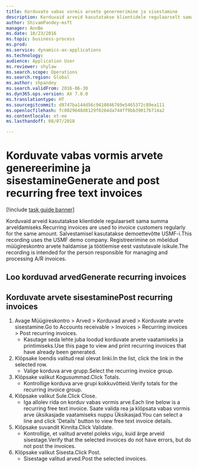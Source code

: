 ```yaml
--- 
title: Korduvate vabas vormis arvete genereerimine ja sisestamine
description: Korduvaid arveid kasutatakse klientidele regulaarselt sama summa arveldamiseks.
author: ShivamPandey-msft
manager: AnnBe
ms.date: 10/23/2016
ms.topic: business-process
ms.prod: 
ms.service: dynamics-ax-applications
ms.technology: 
audience: Application User
ms.reviewer: shylaw
ms.search.scope: Operations
ms.search.region: Global
ms.author: shpandey
ms.search.validFrom: 2016-06-30
ms.dyn365.ops.version: AX 7.0.0
ms.translationtype: HT
ms.sourcegitcommit: d9747ba144d56c9410846769e5465372c89ea111
ms.openlocfilehash: fc0829648d8129f0264da744ff9bb39017b714a2
ms.contentlocale: et-ee
ms.lasthandoff: 08/07/2018

---
```

# <a name="generate-and-post-recurring-free-text-invoices"></a><span data-ttu-id="43d0f-103">Korduvate vabas vormis arvete genereerimine ja sisestamine</span><span class="sxs-lookup"><span data-stu-id="43d0f-103">Generate and post recurring free text invoices</span></span>

[!include [task guide banner](../../includes/task-guide-banner.md)]

<span data-ttu-id="43d0f-104">Korduvaid arveid kasutatakse klientidele regulaarselt sama summa arveldamiseks.</span><span class="sxs-lookup"><span data-stu-id="43d0f-104">Recurring invoices are used to invoice customers regularly for the same amount.</span></span> <span data-ttu-id="43d0f-105">Salvestamisel kasutatakse demoettevõtte USMF-i.</span><span class="sxs-lookup"><span data-stu-id="43d0f-105">This recording uses the USMF demo company.</span></span> <span data-ttu-id="43d0f-106">Registreerimine on mõeldud müügireskontro arvete haldamise ja töötlemise eest vastutavale isikule.</span><span class="sxs-lookup"><span data-stu-id="43d0f-106">The recording is intended for the person responsible for managing and processing A/R invoices.</span></span>


## <a name="generate-recurring-invoices"></a><span data-ttu-id="43d0f-107">Loo korduvad arved</span><span class="sxs-lookup"><span data-stu-id="43d0f-107">Generate recurring invoices</span></span>

## <a name="post-recurring-invoices"></a><span data-ttu-id="43d0f-108">Korduvate arvete sisestamine</span><span class="sxs-lookup"><span data-stu-id="43d0f-108">Post recurring invoices</span></span>
1. <span data-ttu-id="43d0f-109">Avage Müügireskontro > Arved > Korduvad arved > Korduvate arvete sisestamine.</span><span class="sxs-lookup"><span data-stu-id="43d0f-109">Go to Accounts receivable > Invoices > Recurring invoices > Post recurring invoices.</span></span>
    * <span data-ttu-id="43d0f-110">Kasutage seda lehte juba loodud korduvate arvete vaatamiseks ja printimiseks.</span><span class="sxs-lookup"><span data-stu-id="43d0f-110">Use this page to view and print recurring invoices that have already been generated.</span></span>  
2. <span data-ttu-id="43d0f-111">Klõpsake loendis valitud real olevat linki.</span><span class="sxs-lookup"><span data-stu-id="43d0f-111">In the list, click the link in the selected row.</span></span>
    * <span data-ttu-id="43d0f-112">Valige korduva arve grupp.</span><span class="sxs-lookup"><span data-stu-id="43d0f-112">Select the recurring invoice group.</span></span>  
3. <span data-ttu-id="43d0f-113">Klõpsake valikut Kogusummad.</span><span class="sxs-lookup"><span data-stu-id="43d0f-113">Click Totals.</span></span>
    * <span data-ttu-id="43d0f-114">Kontrollige korduva arve grupi kokkuvõtteid.</span><span class="sxs-lookup"><span data-stu-id="43d0f-114">Verify totals for the recurring invoice group.</span></span>  
4. <span data-ttu-id="43d0f-115">Klõpsake valikut Sule.</span><span class="sxs-lookup"><span data-stu-id="43d0f-115">Click Close.</span></span>
    * <span data-ttu-id="43d0f-116">Iga allolev rida on korduv vabas vormis arve.</span><span class="sxs-lookup"><span data-stu-id="43d0f-116">Each line below is a recurring free text invoice.</span></span> <span data-ttu-id="43d0f-117">Saate valida rea ja klõpsata vabas vormis arve üksikasjade vaatamiseks nuppu Üksikasjad.</span><span class="sxs-lookup"><span data-stu-id="43d0f-117">You can select a line and click 'Details' button to view free text invoice details.</span></span>  
5. <span data-ttu-id="43d0f-118">Klõpsake suvandit Kinnita.</span><span class="sxs-lookup"><span data-stu-id="43d0f-118">Click Validate.</span></span>
    * <span data-ttu-id="43d0f-119">Kontrollige, et valitud arvetel poleks vigu, kuid ärge arveid sisestage.</span><span class="sxs-lookup"><span data-stu-id="43d0f-119">Verify that the selected invoices do not have errors, but do not post the invoices.</span></span>  
6. <span data-ttu-id="43d0f-120">Klõpsake valikut Sisesta.</span><span class="sxs-lookup"><span data-stu-id="43d0f-120">Click Post.</span></span>
    * <span data-ttu-id="43d0f-121">Sisestage valitud arved.</span><span class="sxs-lookup"><span data-stu-id="43d0f-121">Post the selected invoices.</span></span>  


